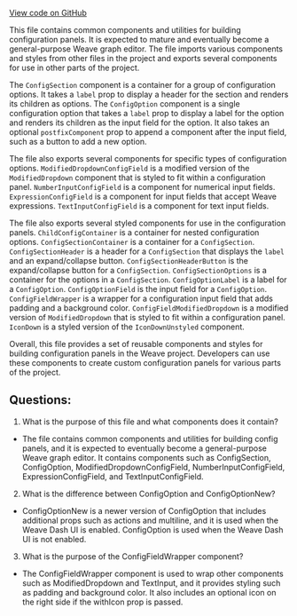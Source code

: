 [View code on GitHub](https://github.com/wandb/weave/weave-js/src/components/Panel2/ConfigPanel/index.tsx)

This file contains common components and utilities for building configuration panels. It is expected to mature and eventually become a general-purpose Weave graph editor. The file imports various components and styles from other files in the project and exports several components for use in other parts of the project.

The `ConfigSection` component is a container for a group of configuration options. It takes a `label` prop to display a header for the section and renders its children as options. The `ConfigOption` component is a single configuration option that takes a `label` prop to display a label for the option and renders its children as the input field for the option. It also takes an optional `postfixComponent` prop to append a component after the input field, such as a button to add a new option.

The file also exports several components for specific types of configuration options. `ModifiedDropdownConfigField` is a modified version of the `ModifiedDropdown` component that is styled to fit within a configuration panel. `NumberInputConfigField` is a component for numerical input fields. `ExpressionConfigField` is a component for input fields that accept Weave expressions. `TextInputConfigField` is a component for text input fields.

The file also exports several styled components for use in the configuration panels. `ChildConfigContainer` is a container for nested configuration options. `ConfigSectionContainer` is a container for a `ConfigSection`. `ConfigSectionHeader` is a header for a `ConfigSection` that displays the `label` and an expand/collapse button. `ConfigSectionHeaderButton` is the expand/collapse button for a `ConfigSection`. `ConfigSectionOptions` is a container for the options in a `ConfigSection`. `ConfigOptionLabel` is a label for a `ConfigOption`. `ConfigOptionField` is the input field for a `ConfigOption`. `ConfigFieldWrapper` is a wrapper for a configuration input field that adds padding and a background color. `ConfigFieldModifiedDropdown` is a modified version of `ModifiedDropdown` that is styled to fit within a configuration panel. `IconDown` is a styled version of the `IconDownUnstyled` component.

Overall, this file provides a set of reusable components and styles for building configuration panels in the Weave project. Developers can use these components to create custom configuration panels for various parts of the project.
## Questions: 
 1. What is the purpose of this file and what components does it contain?
- The file contains common components and utilities for building config panels, and it is expected to eventually become a general-purpose Weave graph editor. It contains components such as ConfigSection, ConfigOption, ModifiedDropdownConfigField, NumberInputConfigField, ExpressionConfigField, and TextInputConfigField.
2. What is the difference between ConfigOption and ConfigOptionNew?
- ConfigOptionNew is a newer version of ConfigOption that includes additional props such as actions and multiline, and it is used when the Weave Dash UI is enabled. ConfigOption is used when the Weave Dash UI is not enabled.
3. What is the purpose of the ConfigFieldWrapper component?
- The ConfigFieldWrapper component is used to wrap other components such as ModifiedDropdown and TextInput, and it provides styling such as padding and background color. It also includes an optional icon on the right side if the withIcon prop is passed.